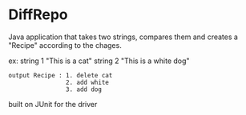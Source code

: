 DiffRepo
========

Java application that takes two strings, compares them and creates a "Recipe" according to the chages.

ex: string 1 "This is a cat"
    string 2 "This is a white dog"
    
    output Recipe : 1. delete cat
                    2. add white
                    3. add dog

built on JUnit for the driver
